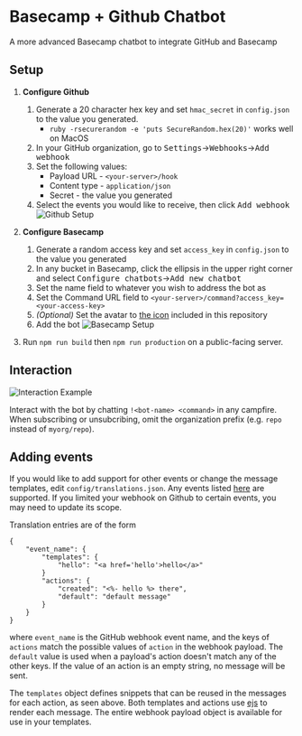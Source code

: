 # Basecamp + Github Chatbot
A more advanced Basecamp chatbot to integrate GitHub and Basecamp

## Setup
1. **Configure Github**
    1. Generate a 20 character hex key and set `hmac_secret` in `config.json` to the value you generated.
        * `ruby -rsecurerandom -e 'puts SecureRandom.hex(20)'` works well on MacOS
    2. In your GitHub organization, go to <kbd>Settings</kbd>&rarr;<kbd>Webhooks</kbd>&rarr;<kbd>Add webhook</kbd>
    3. Set the following values:
        - Payload URL - `<your-server>/hook`
        - Content type - `application/json`
        - Secret - the value you generated
    4. Select the events you would like to receive, then click <kbd>Add webhook</kbd>
![Github Setup](https://i.imgur.com/5GKbuNA.png)

2. **Configure Basecamp**
    1. Generate a random access key and set `access_key` in `config.json` to the value you generated
    2. In any bucket in Basecamp, click the ellipsis in the upper right corner and select <kbd>Configure chatbots</kbd>&rarr;<kbd>Add new chatbot</kbd>
    3. Set the name field to whatever you wish to address the bot as
    4. Set the Command URL field to `<your-server>/command?access_key=<your-access-key>`
    5. *(Optional)* Set the avatar to [the icon](/avatar.png) included in this repository
    6. Add the bot
![Basecamp Setup](https://i.imgur.com/x7wK8yJ.png)

3. Run `npm run build` then `npm run production` on a public-facing server.

## Interaction
![Interaction Example](https://i.imgur.com/SCfOGzw.png)

Interact with the bot by chatting `!<bot-name> <command>` in any campfire. When subscribing or unsubcribing, omit the organization prefix (e.g. `repo` instead of `myorg/repo`).

## Adding events

If you would like to add support for other events or change the message templates, edit `config/translations.json`. Any events listed [here](https://developer.github.com/v3/activity/events/types/) are supported. If you limited your webhook on Github to certain events, you may need to update its scope.

Translation entries are of the form
```
{
    "event_name": {
        "templates": {
            "hello": "<a href='hello'>hello</a>"
        }
        "actions": {
            "created": "<%- hello %> there",
            "default": "default message"
        }
    }
}
```
where `event_name` is the GitHub webhook event name, and the keys of `actions` match the possible values of `action` in the webhook payload. The `default` value is used when a payload's action doesn't match any of the other keys. If the value of an action is an empty string, no message will be sent.

The `templates` object defines snippets that can be reused in the messages for each action, as seen above. Both templates and actions use [ejs](https://ejs.co/) to render each message. The entire webhook payload object is available for use in your templates.
